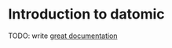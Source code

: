 # Introduction to datomic

TODO: write [great documentation](http://jacobian.org/writing/great-documentation/what-to-write/)
